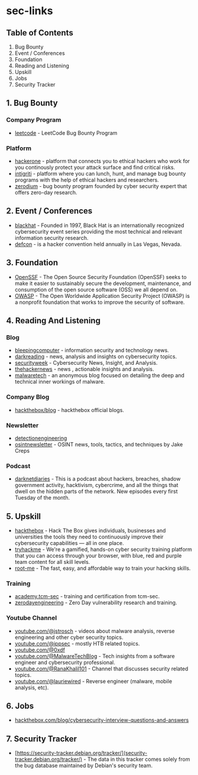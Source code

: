 # sec-links

## Table of Contents
1. Bug Bounty
2. Event / Conferences
3. Foundation
4. Reading and Listening
5. Upskill
6. Jobs
7. Security Tracker

## 1. Bug Bounty
### Company Program
- [leetcode](https://leetcode.com/bugbounty/) - LeetCode Bug Bounty Program

### Platform
- [hackerone](https://hackerone.com/) - platform that connects you to ethical hackers who work for you continously protect your attack surface and find critical risks.
- [intigriti](https://www.intigriti.com/) - platform where you can lunch, hunt, and manage bug bounty programs with the help of ethical hackers and researchers.
- [zerodium](https://zerodium.com/index.html) - bug bounty program founded by cyber security expert that offers zero-day research.


## 2. Event / Conferences
- [blackhat](https://www.blackhat.com/) - Founded in 1997, Black Hat is an internationally recognized cybersecurity event series providing the most technical and relevant information security research.
- [defcon](https://defcon.org/) - is a hacker convention held annually in Las Vegas, Nevada.


## 3. Foundation
- [OpenSSF](https://openssf.org/) - The Open Source Security Foundation (OpenSSF) seeks to make it easier to sustainably secure the development, maintenance, and consumption of the open source software (OSS) we all depend on.
- [OWASP](https://owasp.org/) - The Open Worldwide Application Security Project (OWASP) is a nonprofit foundation that works to improve the security of software.


## 4. Reading And Listening
### Blog
- [bleepingcomputer](https://www.bleepingcomputer.com/) - information security and technology news.
- [darkreading](https://www.darkreading.com/) - news, analysis and insights on cybersecurity topics.
- [securityweek](https://www.securityweek.com/) - Cybersecurity News, Insight, and Analysis.
- [thehackernews](https://thehackernews.com/) - news , actionable insights and analysis.
- [malwaretech](https://malwaretech.com/) - an anonymous blog focused on detailing the deep and technical inner workings of malware.

### Company Blog
- [hackthebox/blog](https://www.hackthebox.com/blog) - hackthebox official blogs.

### Newsletter
- [detectionengineering](https://www.detectionengineering.net/)
- [osintnewsletter](https://osintnewsletter.com/) - OSINT news, tools, tactics, and techniques by Jake Creps

### Podcast
- [darknetdiaries](https://darknetdiaries.com/) - This is a podcast about hackers, breaches, shadow government activity, hacktivism, cybercrime, and all the things that dwell on the hidden parts of the network. New episodes every first Tuesday of the month.

## 5. Upskill
- [hackthebox](https://hackthebox.com) - Hack The Box gives individuals, businesses and universities the tools they need to
continuously improve their cybersecurity capabilities — all in one place.
- [tryhackme](https://tryhackme.com/) - We're a gamified, hands-on cyber security training platform that you can access through your browser, with blue, red and purple team content for all skill levels.
- [root-me](https://www.root-me.org) - The fast, easy, and affordable way to train your hacking skills.

### Training
- [academy.tcm-sec](https://academy.tcm-sec.com/) - training and certification from tcm-sec.
- [zerodayengineering](https://zerodayengineering.com/) - Zero Day vulnerability research and training.

### Youtube Channel
- [youtube.com/@jstrosch](https://www.youtube.com/@jstrosch) - videos about malware analysis, reverse engineering and other cyber security topics.
- [youtube.com/@ippsec](https://www.youtube.com/@ippsec) - mostly HTB related topics.
- [youtube.com/@0xdf](https://www.youtube.com/@0xdf)
- [youtube.com/@MalwareTechBlog](https://www.youtube.com/@MalwareTechBlog) - Tech insights from a software engineer and cybersecurity professional.
- [youtube.com/@RanaKhalil101](https://www.youtube.com/@RanaKhalil101) - Channel that discusses security related topics.
- [youtube.com/@lauriewired](https://www.youtube.com/@lauriewired) - Reverse engineer (malware, mobile analysis, etc).

## 6. Jobs
- [hackthebox.com/blog/cybersecurity-interview-questions-and-answers](https://www.hackthebox.com/blog/cybersecurity-interview-questions-and-answers)

## 7. Security Tracker
- [https://security-tracker.debian.org/tracker/](security-tracker.debian.org/tracker/) - The data in this tracker comes solely from the bug database maintained by Debian's security team.
